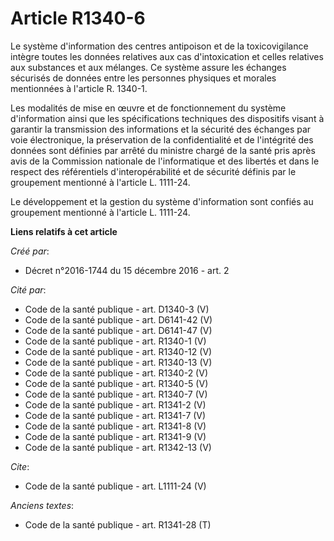# Article R1340-6

Le système d'information des centres antipoison et de la toxicovigilance intègre toutes les données relatives aux cas
d'intoxication et celles relatives aux substances et aux mélanges. Ce système assure les échanges sécurisés de données entre
les personnes physiques et morales mentionnées à l'article R. 1340-1. 

Les modalités de mise en œuvre et de fonctionnement du système d'information ainsi que les spécifications techniques des
dispositifs visant à garantir la transmission des informations et la sécurité des échanges par voie électronique, la
préservation de la confidentialité et de l'intégrité des données sont définies par arrêté du ministre chargé de la santé pris
après avis de la Commission nationale de l'informatique et des libertés et dans le respect des référentiels
d'interopérabilité et de sécurité définis par le groupement mentionné à l'article L. 1111-24. 

Le développement et la gestion du système d'information sont confiés au groupement mentionné à l'article L. 1111-24.

**Liens relatifs à cet article**

_Créé par_:

  - Décret n°2016-1744 du 15 décembre 2016 - art. 2

_Cité par_:

  - Code de la santé publique - art. D1340-3 (V)
  - Code de la santé publique - art. D6141-42 (V)
  - Code de la santé publique - art. D6141-47 (V)
  - Code de la santé publique - art. R1340-1 (V)
  - Code de la santé publique - art. R1340-12 (V)
  - Code de la santé publique - art. R1340-13 (V)
  - Code de la santé publique - art. R1340-2 (V)
  - Code de la santé publique - art. R1340-5 (V)
  - Code de la santé publique - art. R1340-7 (V)
  - Code de la santé publique - art. R1341-2 (V)
  - Code de la santé publique - art. R1341-7 (V)
  - Code de la santé publique - art. R1341-8 (V)
  - Code de la santé publique - art. R1341-9 (V)
  - Code de la santé publique - art. R1342-13 (V)

_Cite_:

  - Code de la santé publique - art. L1111-24 (V)

_Anciens textes_:

  - Code de la santé publique - art. R1341-28 (T)
